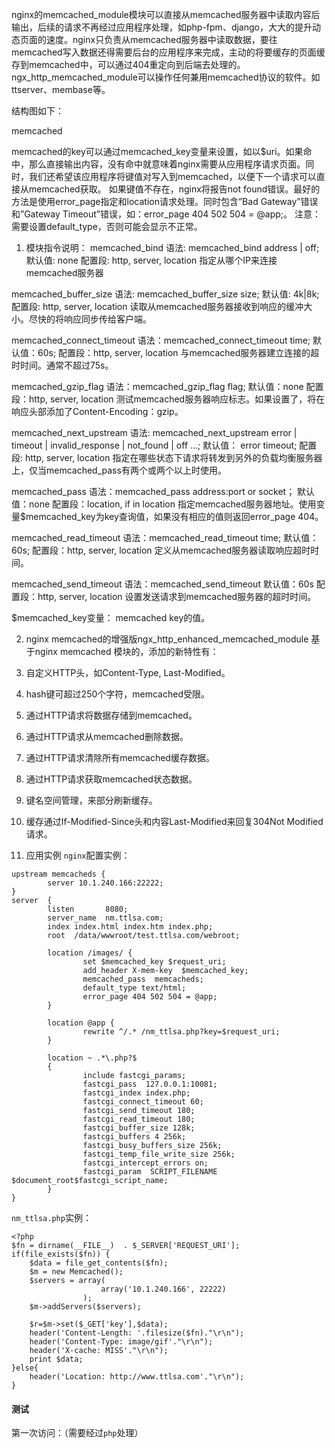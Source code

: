 nginx的memcached_module模块可以直接从memcached服务器中读取内容后输出，后续的请求不再经过应用程序处理，如php-fpm、django，大大的提升动态页面的速度。nginx只负责从memcached服务器中读取数据，要往memcached写入数据还得需要后台的应用程序来完成，主动的将要缓存的页面缓存到memcached中，可以通过404重定向到后端去处理的。
ngx_http_memcached_module可以操作任何兼用memcached协议的软件。如ttserver、membase等。

结构图如下：

memcached

memcached的key可以通过memcached_key变量来设置，如以$uri。如果命中，那么直接输出内容，没有命中就意味着nginx需要从应用程序请求页面。同时，我们还希望该应用程序将键值对写入到memcached，以便下一个请求可以直接从memcached获取。
如果键值不存在，nginx将报告not found错误。最好的方法是使用error_page指定和location请求处理。同时包含”Bad Gateway”错误和”Gateway Timeout”错误，如：error_page 404 502 504 = @app;。
注意：需要设置default_type，否则可能会显示不正常。

1. 模块指令说明：
memcached_bind
语法: memcached_bind address | off;
默认值: none
配置段: http, server, location
指定从哪个IP来连接memcached服务器

memcached_buffer_size
语法: memcached_buffer_size size;
默认值: 4k|8k;
配置段: http, server, location
读取从memcached服务器接收到响应的缓冲大小。尽快的将响应同步传给客户端。

memcached_connect_timeout
语法：memcached_connect_timeout time;
默认值：60s;
配置段：http, server, location
与memcached服务器建立连接的超时时间。通常不超过75s。

memcached_gzip_flag
语法：memcached_gzip_flag flag;
默认值：none
配置段：http, server, location
测试memcached服务器响应标志。如果设置了，将在响应头部添加了Content-Encoding：gzip。

memcached_next_upstream
语法: memcached_next_upstream error | timeout | invalid_response | not_found | off …;
默认值： error timeout;
配置段: http, server, location
指定在哪些状态下请求将转发到另外的负载均衡服务器上，仅当memcached_pass有两个或两个以上时使用。

memcached_pass
语法：memcached_pass address:port or socket；
默认值：none
配置段：location, if in location
指定memcached服务器地址。使用变量$memcached_key为key查询值，如果没有相应的值则返回error_page 404。

memcached_read_timeout
语法：memcached_read_timeout time;
默认值：60s;
配置段：http, server, location
定义从memcached服务器读取响应超时时间。

memcached_send_timeout
语法：memcached_send_timeout
默认值：60s
配置段：http, server, location
设置发送请求到memcached服务器的超时时间。

$memcached_key变量：
memcached key的值。

2. nginx memcached的增强版ngx_http_enhanced_memcached_module
基于nginx memcached 模块的，添加的新特性有：
1. 自定义HTTP头，如Content-Type, Last-Modified。
2. hash键可超过250个字符，memcached受限。
3. 通过HTTP请求将数据存储到memcached。
4. 通过HTTP请求从memcached删除数据。
5. 通过HTTP请求清除所有memcached缓存数据。
6. 通过HTTP请求获取memcached状态数据。
7. 键名空间管理，来部分刷新缓存。
8. 缓存通过If-Modified-Since头和内容Last-Modified来回复304Not Modified请求。

3. 应用实例
`nginx`配置实例：
```
upstream memcacheds {
        server 10.1.240.166:22222;
}
server  {
        listen       8080;
        server_name  nm.ttlsa.com;
        index index.html index.htm index.php;
        root  /data/wwwroot/test.ttlsa.com/webroot;

        location /images/ {
                set $memcached_key $request_uri;
                add_header X-mem-key  $memcached_key;
                memcached_pass  memcacheds;
                default_type text/html;
                error_page 404 502 504 = @app;
        }

        location @app {
                rewrite ^/.* /nm_ttlsa.php?key=$request_uri;
        }

        location ~ .*\.php?$
        {
                include fastcgi_params;
                fastcgi_pass  127.0.0.1:10081;
                fastcgi_index index.php;
                fastcgi_connect_timeout 60;
                fastcgi_send_timeout 180;
                fastcgi_read_timeout 180;
                fastcgi_buffer_size 128k;
                fastcgi_buffers 4 256k;
                fastcgi_busy_buffers_size 256k;
                fastcgi_temp_file_write_size 256k;
                fastcgi_intercept_errors on;
                fastcgi_param  SCRIPT_FILENAME  $document_root$fastcgi_script_name;
        }
}
```
`nm_ttlsa.php`实例：  
```
<?php
$fn = dirname(__FILE__)  . $_SERVER['REQUEST_URI'];
if(file_exists($fn)) {
	$data = file_get_contents($fn);
	$m = new Memcached();
	$servers = array(
					array('10.1.240.166', 22222)
				);
	$m->addServers($servers);

	$r=$m->set($_GET['key'],$data);
	header('Content-Length: '.filesize($fn)."\r\n");
	header('Content-Type: image/gif'."\r\n");
	header('X-cache: MISS'."\r\n");
	print $data;
}else{
	header('Location: http://www.ttlsa.com'."\r\n");
}
```
#### 测试  
第一次访问：（需要经过`php`处理）
